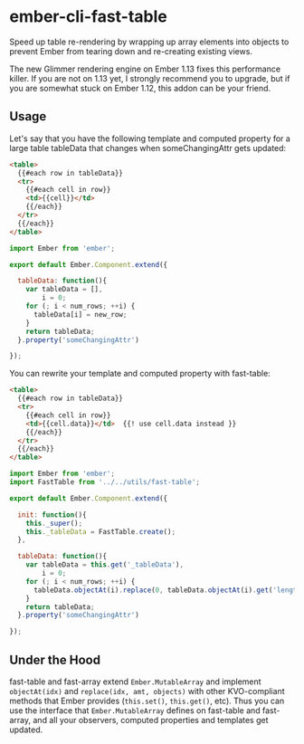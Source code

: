 # ember-cli-fast-table
Speed up table re-rendering by wrapping up array elements into objects to prevent Ember from tearing down and re-creating existing views.

The new Glimmer rendering engine on Ember 1.13 fixes this performance killer. If you are not on 1.13 yet, I strongly recommend you to upgrade, but if you are somewhat stuck on Ember 1.12, this addon can be your friend.

## Usage
Let's say that you have the following template and computed property for a large table tableData that changes when someChangingAttr gets updated:
```html
<table>
  {{#each row in tableData}}
  <tr>
    {{#each cell in row}}
    <td>{{cell}}</td>
    {{/each}}
  </tr>
  {{/each}}
</table>
```

```Javascript
import Ember from 'ember';

export default Ember.Component.extend({

  tableData: function(){
    var tableData = [],
        i = 0;
    for (; i < num_rows; ++i) {
      tableData[i] = new_row;
    }
    return tableData;
  }.property('someChangingAttr')

});
```


You can rewrite your template and computed property with fast-table:
```html
<table>
  {{#each row in tableData}}
  <tr>
    {{#each cell in row}}
    <td>{{cell.data}}</td>  {{! use cell.data instead }}
    {{/each}}
  </tr>
  {{/each}}
</table>
```

```Javascript
import Ember from 'ember';
import FastTable from '../../utils/fast-table';

export default Ember.Component.extend({

  init: function(){
    this._super();
    this._tableData = FastTable.create();
  },

  tableData: function(){
    var tableData = this.get('_tableData'),
        i = 0;
    for (; i < num_rows; ++i) {
      tableData.objectAt(i).replace(0, tableData.objectAt(i).get('length'), new_row);
    }
    return tableData;
  }.property('someChangingAttr')

});
```

## Under the Hood
fast-table and fast-array extend ```Ember.MutableArray``` and implement ```objectAt(idx)``` and ```replace(idx, amt, objects)``` with other KVO-compliant methods that Ember provides (```this.set()```, ```this.get()```, etc). Thus you can use the interface that ```Ember.MutableArray``` defines on fast-table and fast-array, and all your observers, computed properties and templates get updated.

